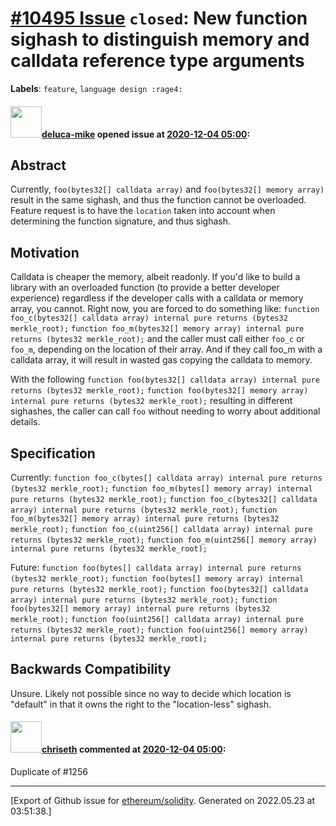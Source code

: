 # [\#10495 Issue](https://github.com/ethereum/solidity/issues/10495) `closed`: New function sighash to distinguish memory and calldata reference type arguments
**Labels**: `feature`, `language design :rage4:`


#### <img src="https://avatars.githubusercontent.com/u/35537333?u=fcb91e17e36c8e34d934b71abf4562144b948110&v=4" width="50">[deluca-mike](https://github.com/deluca-mike) opened issue at [2020-12-04 05:00](https://github.com/ethereum/solidity/issues/10495):

## Abstract

Currently, `foo(bytes32[] calldata array)` and `foo(bytes32[] memory array)` result in the same sighash, and thus the function cannot be overloaded. Feature request is to have the `location` taken into account when determining the function signature, and thus sighash. 


## Motivation

Calldata is cheaper the memory, albeit readonly. If you'd like to build a library with an overloaded function (to provide a better developer experience) regardless if the developer calls with a calldata or memory array, you cannot. Right now, you are forced to do something like:
`function foo_c(bytes32[] calldata array) internal pure returns (bytes32 merkle_root);`
`function foo_m(bytes32[] memory array) internal pure returns (bytes32 merkle_root);`
and the caller must call either `foo_c` or `foo_m`, depending on the location of their array. And if they call foo_m with a calldata array, it will result in wasted gas copying the calldata to memory.

With the following
`function foo(bytes32[] calldata array) internal pure returns (bytes32 merkle_root);`
`function foo(bytes32[] memory array) internal pure returns (bytes32 merkle_root);`
resulting in different sighashes, the caller can call `foo` without needing to worry about additional details.


## Specification

Currently:
`function foo_c(bytes[] calldata array) internal pure returns (bytes32 merkle_root);`
`function foo_m(bytes[] memory array) internal pure returns (bytes32 merkle_root);`
`function foo_c(bytes32[] calldata array) internal pure returns (bytes32 merkle_root);`
`function foo_m(bytes32[] memory array) internal pure returns (bytes32 merkle_root);`
`function foo_c(uint256[] calldata array) internal pure returns (bytes32 merkle_root);`
`function foo_m(uint256[] memory array) internal pure returns (bytes32 merkle_root);`

Future:
`function foo(bytes[] calldata array) internal pure returns (bytes32 merkle_root);`
`function foo(bytes[] memory array) internal pure returns (bytes32 merkle_root);`
`function foo(bytes32[] calldata array) internal pure returns (bytes32 merkle_root);`
`function foo(bytes32[] memory array) internal pure returns (bytes32 merkle_root);`
`function foo(uint256[] calldata array) internal pure returns (bytes32 merkle_root);`
`function foo(uint256[] memory array) internal pure returns (bytes32 merkle_root);`


## Backwards Compatibility

Unsure. Likely not possible since no way to decide which location is "default" in that it owns the right to the "location-less" sighash.

#### <img src="https://avatars.githubusercontent.com/u/9073706?v=4" width="50">[chriseth](https://github.com/chriseth) commented at [2020-12-04 05:00](https://github.com/ethereum/solidity/issues/10495#issuecomment-739869861):

Duplicate of #1256


-------------------------------------------------------------------------------



[Export of Github issue for [ethereum/solidity](https://github.com/ethereum/solidity). Generated on 2022.05.23 at 03:51:38.]
